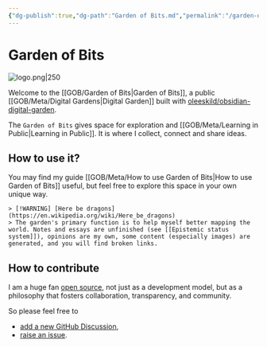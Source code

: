 ```yaml
---
{"dg-publish":true,"dg-path":"Garden of Bits.md","permalink":"/garden-of-bits/","tags":["gardenEntry"],"noteIcon":"","created":"","updated":""}
---
```


# Garden of Bits

![logo.png|250](/img/user/GOB/assets/images/logo.png)

Welcome to the [[GOB/Garden of Bits\|Garden of Bits]], a public [[GOB/Meta/Digital Gardens\|Digital Garden]] built with [oleeskild/obsidian-digital-garden](https://github.com/oleeskild/obsidian-digital-garden). 

The `Garden of Bits` gives space for exploration and [[GOB/Meta/Learning in Public\|Learning in Public]]. It is where I collect, connect and share ideas. 

## How to use it?
You may find my guide [[GOB/Meta/How to use Garden of Bits\|How to use Garden of Bits]] useful, but feel free to explore this space in your own unique way. 

```
> [!WARNING] [Here be dragons](https://en.wikipedia.org/wiki/Here_be_dragons)
> The garden's primary function is to help myself better mapping the world. Notes and essays are unfinished (see [[Epistemic status system]]), opinions are my own, some content (especially images) are generated, and you will find broken links.
```

## How to contribute

I am a huge fan [open source](https://en.wikipedia.org/wiki/Open_source), not just as a development model, but as a philosophy that fosters collaboration, transparency, and community. 

So please feel free to 
- [add a new GitHub Discussion](https://github.com/tardigrde/gardenofbits/discussions/new/choose),
- [raise an issue](https://github.com/tardigrde/gardenofbits/issues/new/choose).

